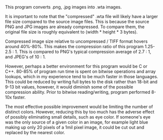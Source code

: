 This program converts .png, .jpg images into .wta images.

It is important to note that the "compressed" .wta file will likely have a
larger file size compared to the source image files. This is because the source
PNG and JPG images are already compressed. To compare them, the original file
size is roughly equivalent to (width * height * 3 bytes).


Compressed image size relative to uncompressed / TIFF format hovers around 40%-80%. This makes the compression ratio
of this program 1.25-2.5 : 1. This is compared to PNG's typical compression average of 2.7 : 1, and JPEG's of 10 : 1.

However, perhaps a better environment for this program would be C or C++. 80-85% of program run time is spent on bitwise
operations and array lookups, which in my experience tend to be much faster in those languages. This could be reduced by
writing full bytes to the disk rather than 18-bit and 9-13 bit values, however, it would diminish some of the possible
compression ability. Prior to bitwise reading/writing, program performed 8-10x faster.

The most effective possible improvement would be limiting the number of distinct colors. However, reducing this by too
much has the adverse effect of possibly eliminating small details, such as eye color. If someone's eye was the only
source of a given color in an image, for example light blue making up only 20 pixels of a 1mil pixel image, it could be
cut out and replaced by the nearest color.
